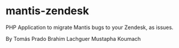 mantis-zendesk
==============

PHP Application to migrate Mantis bugs to your Zendesk, as issues.

By 
Tomás Prado
Brahim Lachguer
Mustapha Koumach

